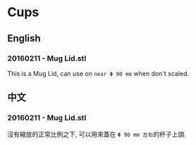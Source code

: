 # Cups

## English

### 20160211 - Mug Lid.stl


This is a Mug Lid, can use on `near Φ 90 mm` when don't scaled.



## 中文


### 20160211 - Mug Lid.stl

沒有縮放的正常比例之下, 可以用來蓋在 `Φ 90 mm 左右`的杯子上頭.



